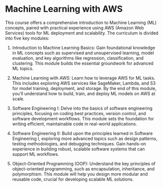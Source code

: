 # Machine Learning with AWS

This course offers a comprehensive introduction to Machine Learning (ML) concepts, paired with practical experience using AWS (Amazon Web Services) tools for ML deployment and scalability. The curriculum is divided into five key modules:

1. Introduction to Machine Learning Basics:
Gain foundational knowledge in ML concepts such as supervised and unsupervised learning, model evaluation, and key algorithms like regression, classification, and clustering. This module builds the essential groundwork for advanced ML topics.

2. Machine Learning with AWS:
Learn how to leverage AWS for ML tasks. This includes exploring AWS services like SageMaker, Lambda, and S3 for model training, deployment, and storage. By the end of this module, you’ll understand how to build, train, and deploy ML models on AWS at scale.

3. Software Engineering I:
Delve into the basics of software engineering principles, focusing on coding best practices, version control, and software development workflows. This module sets the foundation for writing efficient, maintainable code in real-world applications.

4. Software Engineering II:
Build upon the principles learned in Software Engineering I, exploring more advanced topics such as design patterns, testing methodologies, and debugging techniques. Gain hands-on experience in building robust, scalable software systems that can support ML workflows.

5. Object-Oriented Programming (OOP):
Understand the key principles of object-oriented programming, such as encapsulation, inheritance, and polymorphism. This module will help you design more modular and reusable code, crucial for developing scalable ML solutions.

